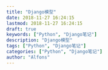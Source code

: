 ```yaml
---
title: "Django模型"
date: 2018-11-27 16:24:15
lastmod: 2018-11-27 16:24:15
draft: true
keywords: ["Python", "Django笔记"]
description: "Django模型"
tags: ["Python", "Django笔记"]
categories: ["Python", "Django笔记"]
author: "Alfons"
---
```

<!--more-->